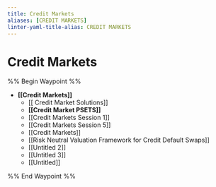 ```yaml
---
title: Credit Markets
aliases: [CREDIT MARKETS]
linter-yaml-title-alias: CREDIT MARKETS
---
```


# Credit Markets

%% Begin Waypoint %%

- **[[Credit Markets]]**
	- [[ Credit Market Solutions]]
	- **[[Credit Market PSETS]]**
	- [[Credit Markets Session 1]]
	- [[Credit Markets Session 5]]
	- [[Credit Markets]]
	- [[Risk Neutral Valuation Framework for Credit Default Swaps]]
	- [[Untitled 2]]
	- [[Untitled 3]]
	- [[Untitled]]

%% End Waypoint %%
